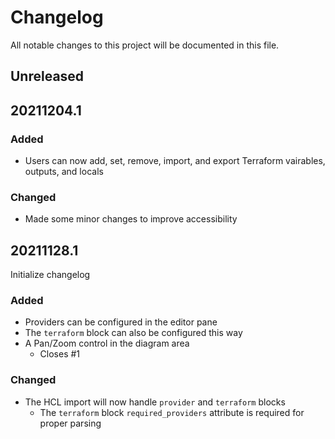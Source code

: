 # Changelog
All notable changes to this project will be documented in this file.

## Unreleased

## 20211204.1
### Added
- Users can now add, set, remove, import, and export Terraform vairables, outputs, and locals
### Changed
- Made some minor changes to improve accessibility

## 20211128.1
Initialize changelog
### Added
- Providers can be configured in the editor pane
- The `terraform` block can also be configured this way
- A Pan/Zoom control in the diagram area
  - Closes #1
### Changed
- The HCL import will now handle `provider` and `terraform` blocks
  - The `terraform` block `required_providers` attribute is required for proper parsing


<!-- 
`Added` for new features.
`Changed` for changes in existing functionality.
`Deprecated` for soon-to-be removed features.
`Removed` for now removed features.
`Fixed` for any bug fixes.
`Security` in case of vulnerabilities. 
-->
